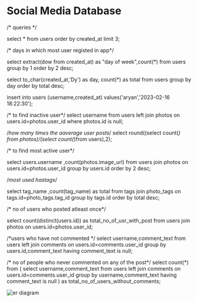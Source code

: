 # Social Media Database



/* queries */
 
select * from users
order by created_at
limit 3;

/* days in which most user registed in app*/

select extract(dow from created_at) as "day of week",count(*)
from users
group by 1
order by 2 desc;

select to_char(created_at,'Dy') as day,
count(*) as total
from users
group by day
order by total desc;

insert into users (username,created_at) values('aryan','2023-02-16 18:22:30');

/* to find inactive user*/
select username from users
left join photos on users.id=photos.user_id
where photos.id is null;

/*how many times the aaverage user posts*/
select round((select count(*) from photos)/(select count(*)from users),2);

/* to find most active user*/


select users.username ,count(photos.image_url) from users
join photos on users.id=photos.user_id
group by users.id
order by 2 desc;


/*most used hastags*/

select tag_name ,count(tag_name) as total
from tags
join photo_tags on tags.id=photo_tags.tag_id
group by tags.id
order by total desc;

/* no of users who posted atleast once*/

select count(distinct(users.id)) as total_no_of_usr_with_post
from users
join photos on users.id=photos.user_id;

  
/*users who have not commented */
select username,comment_text
from users
left join comments on users.id=comments.user_id
group by users.id,comment_text
having comment_text is null;
 
 
/* no of people who never commented on any of the post*/
 select count(*) from
 ( select username,comment_text
  from users 
  left join comments on users.id=comments.user_id
  group by username,comment_text
  having comment_text is null
 ) as total_no_of_users_without_comments; 


![er diagram](https://github.com/RishabInanni/socialmediadatabase/assets/110304592/4a6518e2-1c21-4627-90fa-6582f99cce54)





 

